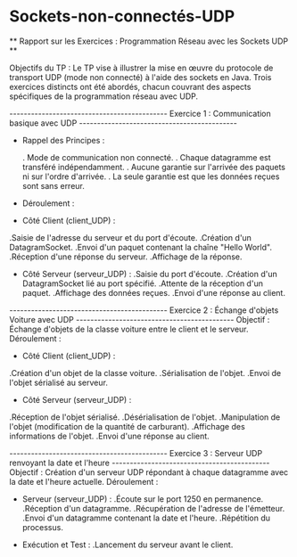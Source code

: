 # Sockets-non-connectés-UDP
** Rapport sur les Exercices : Programmation Réseau avec les Sockets UDP **

Objectifs du TP :
Le TP vise à illustrer la mise en œuvre du protocole de transport UDP (mode non connecté) à l'aide des sockets en Java.
Trois exercices distincts ont été abordés, chacun couvrant des aspects spécifiques de la programmation réseau avec UDP.

-------------------------------------------- Exercice 1 : Communication basique avec UDP --------------------------------------------
* Rappel des Principes :

     .  Mode de communication non connecté.
     .  Chaque datagramme est transféré indépendamment.
     .  Aucune garantie sur l'arrivée des paquets ni sur l'ordre d'arrivée.
     .  La seule garantie est que les données reçues sont sans erreur.
* Déroulement :

- Côté Client (client_UDP) :

.Saisie de l'adresse du serveur et du port d'écoute.
.Création d'un DatagramSocket.
.Envoi d'un paquet contenant la chaîne "Hello World".
.Réception d'une réponse du serveur.
.Affichage de la réponse.

- Côté Serveur (serveur_UDP) :
.Saisie du port d'écoute.
.Création d'un DatagramSocket lié au port spécifié.
.Attente de la réception d'un paquet.
.Affichage des données reçues.
.Envoi d'une réponse au client.

-------------------------------------------- Exercice 2 : Échange d'objets Voiture avec UDP --------------------------------------------
Objectif :
Échange d'objets de la classe voiture entre le client et le serveur.
Déroulement :

* Côté Client (client_UDP) :

.Création d'un objet de la classe voiture.
.Sérialisation de l'objet.
.Envoi de l'objet sérialisé au serveur.

* Côté Serveur (serveur_UDP) :

.Réception de l'objet sérialisé.
.Désérialisation de l'objet.
.Manipulation de l'objet (modification de la quantité de carburant).
.Affichage des informations de l'objet.
.Envoi d'une réponse au client.

-------------------------------------------- Exercice 3 : Serveur UDP renvoyant la date et l'heure --------------------------------------------
Objectif :
Création d'un serveur UDP répondant à chaque datagramme avec la date et l'heure actuelle.
Déroulement :

* Serveur (serveur_UDP) :
.Écoute sur le port 1250 en permanence.
.Réception d'un datagramme.
.Récupération de l'adresse de l'émetteur.
.Envoi d'un datagramme contenant la date et l'heure.
.Répétition du processus.


* Exécution et Test :
.Lancement du serveur avant le client.

